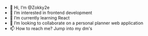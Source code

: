 - 👋 Hi, I’m @Zokky2e
- 👀 I’m interested in frontend development
- 🌱 I’m currently learning React
- 💞️ I’m looking to collaborate on a personal planner web application
- 📫 How to reach me? Jump into my dm's

<!---
Zokky2e/Zokky2e is a ✨ special ✨ repository because its `README.md` (this file) appears on your GitHub profile.
You can click the Preview link to take a look at your changes.
--->
